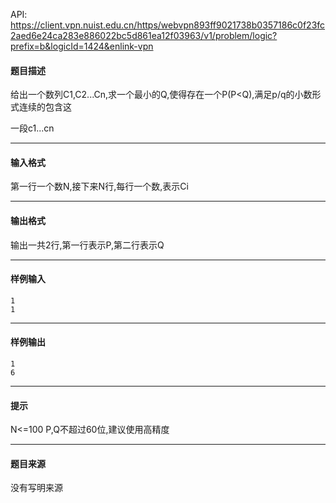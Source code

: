 API: https://client.vpn.nuist.edu.cn/https/webvpn893ff9021738b0357186c0f23fc2aed6e24ca283e886022bc5d861ea12f03963/v1/problem/logic?prefix=b&logicId=1424&enlink-vpn

#### 题目描述

给出一个数列C1,C2...Cn,求一个最小的Q,使得存在一个P(P<Q),满足p/q的小数形式连续的包含这

一段c1...cn

---

#### 输入格式

第一行一个数N,接下来N行,每行一个数,表示Ci

---

#### 输出格式

输出一共2行,第一行表示P,第二行表示Q

---

#### 样例输入
```
1
1

```

---

#### 样例输出
```
1
6

```

---

#### 提示

N<=100 P,Q不超过60位,建议使用高精度

---

#### 题目来源

没有写明来源